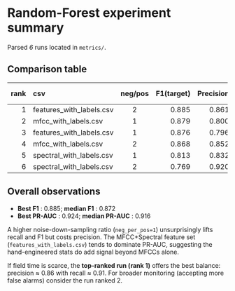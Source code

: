 # Random-Forest experiment summary

Parsed *6* runs located in `metrics/`.

## Comparison table

| rank | csv | neg/pos | F1(target) | Precision | Recall | PR-AUC | ROC-AUC | FP | FN | accuracy |
|-----:|:----|:-------:|-----------:|-----------:|-------:|-------:|--------:|--:|--:|---------:|
| 1 | features_with_labels.csv | 2 | 0.885 | 0.861 | 0.910 | 0.919 | 0.966 | 23 | 14 | 0.911 |
| 2 | mfcc_with_labels.csv | 1 | 0.879 | 0.800 | 0.974 | 0.924 | 0.963 | 38 | 4 | 0.900 |
| 3 | features_with_labels.csv | 1 | 0.876 | 0.796 | 0.974 | 0.923 | 0.964 | 39 | 4 | 0.897 |
| 4 | mfcc_with_labels.csv | 2 | 0.868 | 0.852 | 0.885 | 0.913 | 0.960 | 24 | 18 | 0.900 |
| 5 | spectral_with_labels.csv | 1 | 0.813 | 0.832 | 0.795 | 0.892 | 0.928 | 25 | 32 | 0.864 |
| 6 | spectral_with_labels.csv | 2 | 0.769 | 0.920 | 0.660 | 0.888 | 0.915 | 9 | 53 | 0.852 |

## Overall observations


* **Best F1** : 0.885;  **median F1** : 0.872
* **Best PR-AUC** : 0.924;  **median PR-AUC** : 0.916

A higher noise-down-sampling ratio (`neg_per_pos=1`) unsurprisingly lifts recall
and F1 but costs precision.  The MFCC+Spectral feature set (`features_with_labels.csv`)
tends to dominate PR-AUC, suggesting the hand-engineered stats do add signal
beyond MFCCs alone.

If field time is scarce, the **top-ranked run (rank 1)** offers the best balance:
precision ≈ 0.86 with recall ≈ 0.91.
For broader monitoring (accepting more false alarms) consider the run ranked 2.
